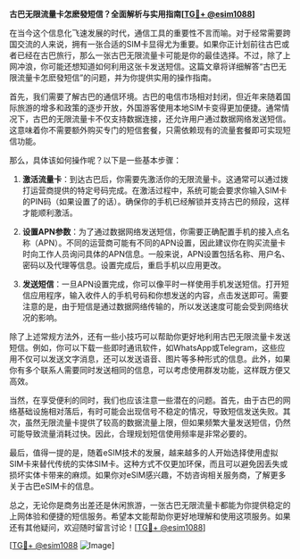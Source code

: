 **古巴无限流量卡怎麽發短信？全面解析与实用指南[[TG💪+ @esim1088](https://t.me/s/esim1088)]**

在当今这个信息化飞速发展的时代，通信工具的重要性不言而喻。对于经常需要跨国交流的人来说，拥有一张合适的SIM卡显得尤为重要。如果你正计划前往古巴或者已经在古巴旅行，那么一张古巴无限流量卡可能是你的最佳选择。不过，除了上网冲浪，你可能还想知道如何利用这张卡发送短信。这篇文章将详细解答“古巴无限流量卡怎麽發短信”的问题，并为你提供实用的操作指南。

首先，我们需要了解古巴的通信环境。古巴的电信市场相对封闭，但近年来随着国际旅游的增多和政策的逐步开放，外国游客使用本地SIM卡变得更加便捷。通常情况下，古巴的无限流量卡不仅支持数据连接，还允许用户通过数据网络发送短信。这意味着你不需要额外购买专门的短信套餐，只需依赖现有的流量套餐即可实现短信功能。

那么，具体该如何操作呢？以下是一些基本步骤：

1. **激活流量卡**：到达古巴后，你需要先激活你的无限流量卡。这通常可以通过拨打运营商提供的特定号码完成。在激活过程中，系统可能会要求你输入SIM卡的PIN码（如果设置了的话）。确保你的手机已经解锁并支持古巴的频段，这样才能顺利激活。

2. **设置APN参数**：为了通过数据网络发送短信，你需要正确配置手机的接入点名称（APN）。不同的运营商可能有不同的APN设置，因此建议你在购买流量卡时向工作人员询问具体的APN信息。一般来说，APN设置包括名称、用户名、密码以及代理等信息。设置完成后，重启手机以应用更改。

3. **发送短信**：一旦APN设置完成，你可以像平时一样使用手机发送短信。打开短信应用程序，输入收件人的手机号码和你想发送的内容，点击发送即可。需要注意的是，由于短信是通过数据网络传输的，所以发送速度可能会受到网络状况的影响。

除了上述常规方法外，还有一些小技巧可以帮助你更好地利用古巴无限流量卡发送短信。例如，你可以下载一些即时通讯软件，如WhatsApp或Telegram，这些应用不仅可以发送文字消息，还可以发送语音、图片等多种形式的信息。此外，如果你有多个联系人需要同时发送相同的信息，可以考虑使用群发功能，这样既方便又高效。

当然，在享受便利的同时，我们也应该注意一些潜在的问题。首先，由于古巴的网络基础设施相对落后，有时可能会出现信号不稳定的情况，导致短信发送失败。其次，虽然无限流量卡提供了较高的数据流量上限，但如果频繁大量发送短信，仍然可能导致流量消耗过快。因此，合理规划短信使用频率是非常必要的。

最后，值得一提的是，随着eSIM技术的发展，越来越多的人开始选择使用虚拟SIM卡来替代传统的实体SIM卡。这种方式不仅更加环保，而且可以避免因丢失或损坏实体卡带来的麻烦。如果你对eSIM感兴趣，不妨咨询相关服务商，了解更多关于古巴eSIM卡的信息。

总之，无论你是商务出差还是休闲旅游，一张古巴无限流量卡都能为你提供稳定的上网体验和便捷的短信服务。希望本文能帮助你更好地理解和使用这项服务。如果还有其他疑问，欢迎随时留言讨论！[[TG💪+ @esim1088](https://t.me/s/esim1088)]

[[TG💪+ @esim1088](https://t.me/s/esim1088) ![Image](https://i.postimg.cc/4NQfJmqS/Snipaste-2025-05-13-00-14-12.png)]